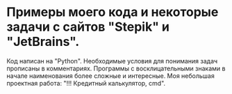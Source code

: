 #  Примеры моего кода и некоторые задачи с сайтов "Stepik" и "JetBrains".
Код написан на "Python".
Необходимые условия для понимания задач прописаны в комментариях. 
Программы с восклицательными знаками в начале наименования более сложные и интересные.
Моя небольшая проектная работа: "!!! Кредитный калькулятор, cmd".
